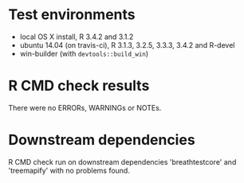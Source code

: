 # Test environments

* local OS X install, R 3.4.2 and 3.1.2
* ubuntu 14.04 (on travis-ci), R 3.1.3, 3.2.5, 3.3.3, 3.4.2 and R-devel
* win-builder (with `devtools::build_win`)

# R CMD check results

There were no ERRORs, WARNINGs or NOTEs.

# Downstream dependencies

R CMD check run on downstream dependencies 'breathtestcore' and 'treemapify'
with no problems found.
